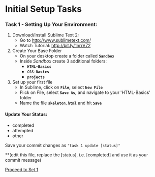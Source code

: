 # Initial Setup Tasks 

###  Task 1 - Setting Up Your Environment:

1.  Download/Install Sublime Text 2:
    * Go to <http://www.sublimetext.com/>
    * Watch Tutorial: <http://bit.ly/1nrrV72>
2.  Create Your Base Folder
    * On your desktop create a folder called __`Sandbox`__
    * Inside _Sandbox_ create 3 additional folders:
       * __`HTML-Basics`__
       * __`CSS-Basics`__
       * __`projects`__
3.  Set up your first file
    * In Sublime, click on __`File`__, select __`New File`__
    * Flick on File, select __`Save As`__, and navigate to your 'HTML-Basics' folder
    * Name the file __`skeleton.html`__ and hit __`Save`__

#### Update Your Status:
- completed
- attempted
- other

Save your commit changes as `"task 1 update [status]"`

**(edit this file, replace the [status], i.e. [completed] and use it as your commit message)

[Proceed to Set 1](set_1.md)


